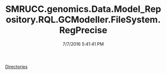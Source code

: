 ﻿---
title: SMRUCC.genomics.Data.Model_Repository.RQL.GCModeller.FileSystem.RegPrecise
date: 7/7/2016 5:41:41 PM
---

[Directories](T-SMRUCC.genomics.Data.Model_Repository.RQL.GCModeller.FileSystem.RegPrecise.Directories.html)

